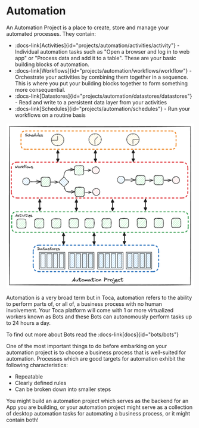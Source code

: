 # Automation

An Automation Project is a place to create, store and manage your automated processes. They contain:

* :docs-link[Activities]{id="projects/automation/activities/activity"} - Individual automation tasks such as "Open a browser and log in to web app" or "Process data and add it to a table". These are your basic building blocks of automation.
* :docs-link[Workflows]{id="projects/automation/workflows/workflow"} - Orchestrate your activities by combining them together in a sequence. This is where you put your building blocks together to form something more consequential.
* :docs-link[Datastores]{id="projects/automation/datastores/datastores"} - Read and write to a persistent data layer from your activities
* :docs-link[Schedules]{id="projects/automation/schedules"} - Run your workflows on a routine basis

![Automation Hierachy](/src/assets/automation_project.png)

Automation is a very broad term but in Toca, automation refers to the ability to perform parts of, or all of, a business process with no human involvement. Your Toca platform will come with 1 or more virtualized workers known as Bots and these Bots can autonomously perform tasks up to 24 hours a day.

To find out more about Bots read the :docs-link[docs]{id="bots/bots"}

One of the most important things to do before embarking on your automation project is to choose a business process that is well-suited for automation. Processes which are good targets for automation exhibit the following characteristics:

*   Repeatable
*   Clearly defined rules
*   Can be broken down into smaller steps

You might build an automation project which serves as the backend for an App you are building, or your automation project might serve as a collection of desktop automation tasks for automating a business process, or it might contain both!
